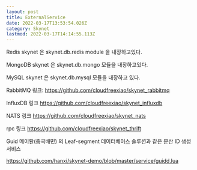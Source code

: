 ```yaml
---
layout: post
title: ExternalService
date: 2022-03-17T13:53:54.026Z
category: Skynet
lastmod: 2022-03-17T14:14:55.113Z
---
```


Redis skynet 은 skynet.db.redis module 을 내장하고있다.


MongoDB skynet 은 skynet.db.mongo 모듈을 내장하고있다.


MySQL skynet 은 skynet.db.mysql 모듈을 내장하고 있다.


RabbitMQ 링크: https://github.com/cloudfreexiao/skynet_rabbitmq 


InfluxDB  링크 https://github.com/cloudfreexiao/skynet_influxdb



NATS 링크 https://github.com/cloudfreexiao/skynet_nats


rpc 링크 https://github.com/cloudfreexiao/skynet_thrift

Guid 메이퇀(중국배민) 의 Leaf-segment 데이터베이스 솔루션과 같은 분산 ID 생성서비스 

https://github.com/hanxi/skynet-demo/blob/master/service/guidd.lua
